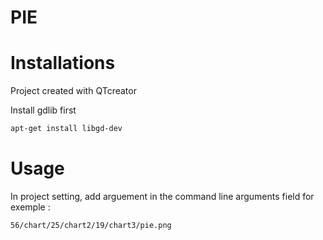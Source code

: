 # PIE

# Installations

Project created with QTcreator

Install gdlib first

```bash
apt-get install libgd-dev
```

# Usage

In project setting, 
add arguement in the command line arguments field for exemple :

```bash
56/chart/25/chart2/19/chart3/pie.png
```